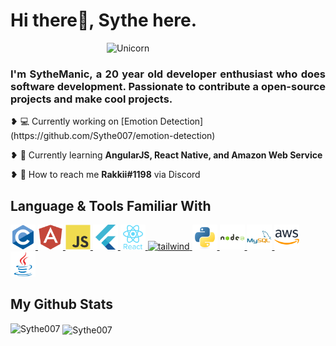 # Hi there👋, Sythe here. 
<img align="right" width=350px alt="Unicorn" src="https://c.tenor.com/GN73MKBawZYAAAAi/busy-cute.gif" />
<p>&nbsp;<h3 align="justify">I'm SytheManic, a 20 year old developer enthusiast who does software development. Passionate to contribute a open-source projects and make cool projects.</h3></p>
❥ 💻 Currently working on [Emotion Detection](https://github.com/Sythe007/emotion-detection) 

❥ 📝 Currently learning **AngularJS, React Native, and Amazon Web Service**

❥ 💬 How to reach me **Rakkii#1198** via Discord


## Language & Tools Familiar With

<p align="left">
       <a href="#" target="_blank"> <img src="https://github.com/devicons/devicon/blob/master/icons/c/c-original.svg" alt="C" width="40" height="40"/> </a>
     <a href="https://angular.io/" target="_blank"> <img src="https://github.com/devicons/devicon/blob/master/icons/angularjs/angularjs-plain.svg" alt="AngularJS" width="40" height="40"/> </a> 
        <a href="https://developer.mozilla.org/en-US/docs/Web/JavaScript" target="_blank"> <img src="https://raw.githubusercontent.com/devicons/devicon/master/icons/javascript/javascript-original.svg" alt="javascript" width="40" height="40"/> </a>
    <a href="https://flutter.dev/" target="_blank"> <img src="https://github.com/devicons/devicon/blob/master/icons/flutter/flutter-original.svg" alt="flutter" width="40" height="40"/> </a>
      <a href="https://reactjs.org/" target="_blank"> <img src="https://raw.githubusercontent.com/devicons/devicon/master/icons/react/react-original-wordmark.svg" alt="react" width="40" height="40"/> </a>
    <a href="https://tailwindcss.com/" target="_blank"> <img src="https://www.vectorlogo.zone/logos/tailwindcss/tailwindcss-icon.svg" alt="tailwind" width="40" height="40"/> </a>
    <a href="https://www.python.org" target="_blank"> <img src="https://raw.githubusercontent.com/devicons/devicon/master/icons/python/python-original.svg" alt="python" width="40" height="40"/> </a>
      <a href="https://nodejs.org" target="_blank"> <img src="https://raw.githubusercontent.com/devicons/devicon/master/icons/nodejs/nodejs-original-wordmark.svg" alt="nodejs" width="40" height="40"/> </a>
       <a href="https://www.mysql.com/" target="_blank"> <img src="https://github.com/devicons/devicon/blob/master/icons/mysql/mysql-original-wordmark.svg" alt="mysql" width="40" height="40"/> </a>
     <a href="https://aws.amazon.com/" target="_blank"> <img src="https://github.com/devicons/devicon/blob/master/icons/amazonwebservices/amazonwebservices-original-wordmark.svg" alt="AWS" width="40" height="40"/> </a>
     <a href="https://www.java.com/en/" target="_blank"> <img src="https://github.com/devicons/devicon/blob/master/icons/java/java-original.svg" alt="Java" width="40" height="40"/> </a>
</p>

## My Github Stats
<p align="center">
<p><img align="left" src="https://github-readme-stats.vercel.app/api?username=Sythe007&show_icons=true&theme=tokyonight&line_height=27" alt="Sythe007" /></p>
<p>&nbsp;<img align="center" src="https://github-readme-stats.vercel.app/api/top-langs/?username=Sythe007&langs_count=6&theme=tokyonight&layout=compact" alt="Sythe007" width="410" />
</p>
